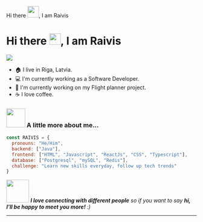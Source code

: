 Hi there <img src="https://github.com/MartinHeinz/MartinHeinz/blob/2c8183ecfed52696e2f657d13228c6c056385262/wave.gif" width="30px">, I am Raivis
<h1 align="left" id="macropower-title">Hi there <img src="https://github.com/MartinHeinz/MartinHeinz/blob/2c8183ecfed52696e2f657d13228c6c056385262/wave.gif" width="30px">, I am Raivis</h1>


<a href="#Zelchs-title">
<img align="center" src="https://github-readme-stats.vercel.app/api/top-langs/?username=Zelchs&layout=compact&theme=buefy&hide_border=true" />
</a>

- :house: I live in Riga, Latvia.
- :computer: I'm currently working as a Software Developer.
- :dart: I'm currently working on my Flight planner project.
- :coffee: I love coffee.

### <img src="https://media.giphy.com/media/VgCDAzcKvsR6OM0uWg/giphy.gif" width="50"> A little more about me...  

```javascript
const RAIVIS = {
  pronouns: "He/Him",
  backend: ["Java"],
  frontend: ["HTML", "Javascript", "ReactJs", "CSS", "Typescript"],
  database: ["Postgresql", "mySQL", "Redis"],
  challenge: "Learn new skills everyday, follow up tech trends"
}
```

<img src="https://media.giphy.com/media/LnQjpWaON8nhr21vNW/giphy.gif" width="60"> <em><b>I love connecting with different people</b> so if you want to say <b>hi, I'll be happy to meet you more!</b> :)</em>

---

